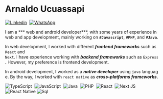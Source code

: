  # Arnaldo Ucuassapi

 [![Linkedin](https://img.shields.io/badge/-LinkedIn-blue?style=for-the-badge&logo=Linkedin&&target=_blanklogoColor=white&link=https://www.linkedin.com/in/armanco/)](https://www.linkedin.com/in/) 
 [![WhatsApp](https://img.shields.io/badge/Discord-a200ff?style=for-the-badge&logo=discord&logoColor=white&link=https://medium.com/@armanco)](https://discord.com/) 
  
 I am a *** web and android developer***, with some years of experience in web and app development, mainly working on **`#Javascript`**, **`#PHP`**, and **`#Java`**. 
  
 In web development, I worked with different ***frontend frameworks*** such as `React` and `Next`. I have experience working with ***backend frameworks*** such as `Express`. However, my preference is frontend development. 
  
 In android development, I worked as a ***native developer*** using `java` language. By the way, I worked with `react native` as ***cross-platforms frameworks***. 
  
 ![TypeScript](https://img.shields.io/badge/typescript-%23007ACC.svg?style=flat-square&logo=typescript&logoColor=white) 
 ![JavaScript](https://img.shields.io/badge/javascript-%23323330.svg?style=flat-square&logo=javascript&logoColor=%23F7DF1E) 
 ![Java](https://img.shields.io/badge/java-%230095D5.svg?style=flat-square&logo=java&logoColor=white) 
 ![PHP](https://img.shields.io/badge/php-%23777BB4.svg?style=flat-square&logo=php&logoColor=white) 
 ![React](https://img.shields.io/badge/react-%2320232a.svg?style=flat-square&logo=react&logoColor=%2361DAFB) 
 ![Next JS](https://img.shields.io/badge/Next-black?style=flat-square&logo=next.js&logoColor=white) 
 ![React Native](https://img.shields.io/badge/react_native-%2320232a.svg?style=flat-square&logo=react&logoColor=%2361DAFB)
 ![Sql](https://img.shields.io/badge/sql-%2320232a.svg?style=flat-square&logo=sql&logoColor=%2361DAFB)

<!---
arnaldoucuassapi/arnaldoucuassapi is a ✨ special ✨ repository because its `README.md` (this file) appears on your GitHub profile.
You can click the Preview link to take a look at your changes.
--->
